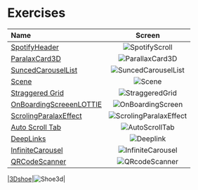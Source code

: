 # Exercises


| Name | Screen | 
| :-------------------------- | :----------------------------------------------------------------------:|
|[SpotifyHeader](https://github.com/GU1984/SwiftUI/tree/main/Exercises/SpotifyHeader)|![SpotifyScroll](https://user-images.githubusercontent.com/45098537/229798663-add460db-bfd6-4051-913d-a058d27c91d4.jpg)|
|[ParalaxCard3D](https://github.com/GU1984/SwiftUI/tree/main/Exercises/ParalaxCard3D)| ![ParallaxCard3D](https://user-images.githubusercontent.com/45098537/229796993-c6553dae-8c09-468a-8fc1-dd3a3e59435b.jpg)|
|[SuncedCarouselList](https://github.com/GU1984/SwiftUI/tree/main/Exercises/SuncedCarouselList)| ![SuncedCarouselList](https://user-images.githubusercontent.com/45098537/230050877-b0c8c8e0-f945-4dbc-8f1e-9e3243f38b2b.png)|
|[Scene](https://github.com/GU1984/SwiftUI/tree/main/Exercises/Scene) | ![Scene](https://user-images.githubusercontent.com/45098537/230594343-8fd8ac67-66c8-48c7-bea3-c4f6cb7c6caf.png)|
|[Straggered Grid](https://github.com/GU1984/SwiftUI/tree/main/Exercises/StrageredGrid) |![StraggeredGrid](https://user-images.githubusercontent.com/45098537/230594395-0e2df05b-0be3-47e1-b006-536e3b02a65a.png)|
|[OnBoardingScreeenLOTTIE](https://github.com/GU1984/SwiftUI/tree/main/Exercises/OnboardingScreen)|![OnBoardingScreen](https://user-images.githubusercontent.com/45098537/230077044-0c0a2791-b4f2-42a4-8a07-21e6382c8abf.png)|
|[ScrolingParalaxEffect](https://github.com/GU1984/SwiftUI/new/main/Exercises/ScrollingParallaxEffect)| ![ScrolingParalaxEffect](https://user-images.githubusercontent.com/45098537/230051169-a0128d32-1fd6-42ab-85e1-60365e261746.png)|
|[Auto Scroll Tab](https://github.com/GU1984/SwiftUI/tree/main/Exercises/AutoScrollTab)| ![AutoScrollTab](https://user-images.githubusercontent.com/45098537/230054778-d599f743-bc44-41e5-98c2-e7c2656d2768.png)|
|[DeepLinks](https://github.com/GU1984/SwiftUI/tree/main/Exercises/Deeplinks)|![Deeplink](https://user-images.githubusercontent.com/45098537/230911178-bcf527fd-bf0b-415a-951d-5521bfac1e11.png)|
|[InfiniteCarousel](https://github.com/GU1984/SwiftUI/tree/main/Exercises/Infinite%20Carousel)|![InfiniteCarousel](https://user-images.githubusercontent.com/45098537/230911271-f4bb040c-db54-49b2-bdb8-9cda8f6eaad7.png)|
|[QRCodeScanner](https://github.com/GU1984/SwiftUI/tree/main/Exercises/QRCodeScanner)|![QRcodeScanner](https://user-images.githubusercontent.com/45098537/230911496-5bf425a9-2a35-4ed0-a5b3-9ec2c933b5c7.PNG)|

|[3Dshoe](https://github.com/GU1984/SwiftUI/tree/main/Exercises/Shoe3D)|![Shoe3d](https://user-images.githubusercontent.com/45098537/231418689-af0a324f-7448-400b-b876-f2a1d0b0503b.png)|
